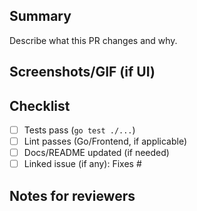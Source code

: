 ## Summary
Describe what this PR changes and why.

## Screenshots/GIF (if UI)
<!-- drag & drop here -->

## Checklist
- [ ] Tests pass (`go test ./...`)
- [ ] Lint passes (Go/Frontend, if applicable)
- [ ] Docs/README updated (if needed)
- [ ] Linked issue (if any): Fixes #

## Notes for reviewers
